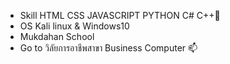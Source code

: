 - Skill HTML CSS JAVASCRIPT PYTHON C# C++💞️
- OS Kali linux & Windows10
- Mukdahan School
- Go to วิลัยการอาชีพสาขา Business Computer 📫
